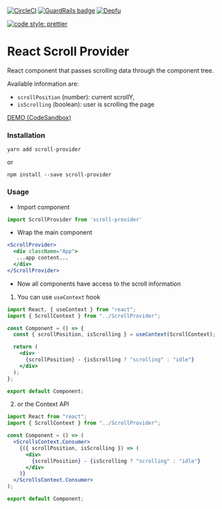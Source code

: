 [![CircleCI](https://circleci.com/gh/trevonerd/react-scroll-provider/tree/master.svg?style=svg)](https://circleci.com/gh/trevonerd/react-scroll-provider/tree/master)
[![GuardRails badge](https://badges.guardrails.io/trevonerd/react-scroll-provider.svg?token=2bed8f29e00eaf300080c4e965c035f14f511c2e3190a780b842a3c8f9babe58&provider=github)](https://dashboard.guardrails.io/default/gh/trevonerd/react-scroll-provider)
[![Depfu](https://badges.depfu.com/badges/15868d4cef255f05e959147ed6a7e3cb/overview.svg)](https://depfu.com/github/trevonerd/react-scroll-provider?project_id=10441)


[![code style: prettier](https://img.shields.io/badge/code_style-prettier-ff69b4.svg?style=flat-square)](https://github.com/prettier/prettier)

# React Scroll Provider

React component that passes scrolling data through the component tree.

Available information are:

* `scrollPosition` (number): current scrollY,
* `isScrolling` (boolean): user is scrolling the page
 
[DEMO (CodeSandbox)](http://bit.ly/CS-ScrollProvider)

### Installation

`yarn add scroll-provider`

or

`npm install --save scroll-provider`

### Usage

* Import component

```javascript
import ScrollProvider from 'scroll-provider'
```

* Wrap the main component

```jsx
<ScrollProvider>
  <div className="App">
   ...app content...
  </div>
</ScrollProvider>
```

* Now all components have access to the scroll information


1. You can use `useContext` hook
```jsx
import React, { useContext } from "react";
import { ScrollContext } from "../ScrollProvider";

const Component = () => {
  const { scrollPosition, isScrolling } = useContext(ScrollContext);

  return (
    <div>
      {scrollPosition} - {isScrolling ? "scrolling" : "idle"}
    </div>
  );
};

export default Component;
```

2. or the Context API
```jsx
import React from "react";
import { ScrollContext } from "../ScrollProvider";

const Component = () => (
  <ScrollsContext.Consumer>
    {({ scrollPosition, isScrolling }) => (
      <div>
        {scrollPosition} - {isScrolling ? "scrolling" : "idle"}
      </div>
    )}
  </ScrollsContext.Consumer>
);

export default Component;
```
